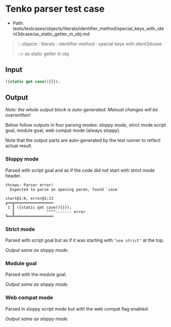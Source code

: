 # Tenko parser test case

- Path: tests/testcases/objects/literals/identifier_method/special_keys_with_ident3dcase/as_static_getter_in_obj.md

> :: objects : literals : identifier method : special keys with ident3dcase
>
> ::> as static getter in obj

## Input

`````js
({static get case(){}});
`````

## Output

_Note: the whole output block is auto-generated. Manual changes will be overwritten!_

Below follow outputs in four parsing modes: sloppy mode, strict mode script goal, module goal, web compat mode (always sloppy).

Note that the output parts are auto-generated by the test runner to reflect actual result.

### Sloppy mode

Parsed with script goal and as if the code did not start with strict mode header.

`````
throws: Parser error!
  Expected to parse an opening paren, found `case`

start@1:0, error@1:13
╔══╦═════════════════
 1 ║ ({static get case(){}});
   ║              ^^^^------- error
╚══╩═════════════════

`````

### Strict mode

Parsed with script goal but as if it was starting with `"use strict"` at the top.

_Output same as sloppy mode._

### Module goal

Parsed with the module goal.

_Output same as sloppy mode._

### Web compat mode

Parsed in sloppy script mode but with the web compat flag enabled.

_Output same as sloppy mode._
